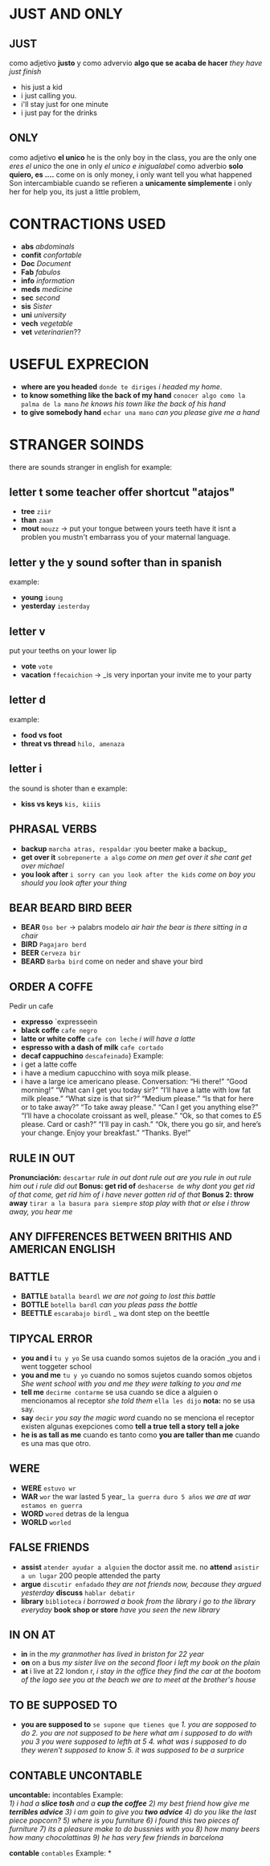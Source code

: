 # JUST AND ONLY
## JUST
como adjetivo **justo** y como advervio **algo que se acaba de hacer** _they have just finish_ 
* his just a kid
* i just calling you.
* i'll stay just for one minute
* i just pay for the drinks
## ONLY
como adjetivo **el unico** he is the only boy in the class, you are the only one _eres el unico_ the one in only _el unico e inigualabel_
como adverbio **solo quiero, es ....** come on is only money, i only want tell you what happened
Son intercambiable cuando se refieren a **unicamente simplemente**  i only her for help you, its just a little problem, 

# CONTRACTIONS USED
* **abs** _abdominals_
* **confit** _confortable_
* **Doc** _Document_ 
* **Fab** _fabulos_
* **info** _information_
* **meds** _medicine_
* **sec** _second_
* **sis** _Sister_
* **uni** _university_
* **vech** _vegetable_
* **vet** _veterinarien_??

# USEFUL EXPRECION
* **where are you headed** `donde te diriges` _i headed my home_.
* **to know something like the back of my hand** `conocer algo como la palma de la mano` _he knows his town like the back of his hand_
* **to give somebody hand** `echar una mano` _can you please give me a hand_

# STRANGER SOINDS
there are sounds stranger in english for example:
## letter t some teacher offer shortcut "atajos" 
* **tree** `ziir`
* **than** `zaam`
* **mout** `mouzz` -> put your tongue between yours teeth
have it isnt a problen you mustn't embarrass you of your maternal language.
## letter y the y sound softer than in spanish
example:
* **young** `ioung`
* **yesterday** `iesterday`
## letter v 
put your teeths on your lower lip
* **vote** `vote`
* **vacation** `ffecaichion` -> _is very inportan your invite me to your party
## letter d 
example:
* **food vs foot** 
* **threat vs thread** `hilo, amenaza`
## letter i
the sound is shoter than e
example:
* **kiss vs keys** `kis, kiiis`

## PHRASAL VERBS
* **backup** `marcha atras, respaldar` :you beeter make a backup_
* **get over it** `sobreponerte a algo` _come on men get over it  she cant get over michael_
* **you look after** `i sorry can you look after the kids` _come on boy you should you look after your thing_  

## BEAR BEARD BIRD BEER
* **BEAR** `Oso ber` -> palabrs modelo _air_ _hair_ _the bear is there sitting in a chair_
* **BIRD** `Pagajaro berd`
* **BEER** `Cerveza bir` 
* **BEARD** `Barba bird` come on neder and shave your bird 

## ORDER A COFFE
Pedir un cafe
* **expresso** `expresseein
* **black coffe** `cafe negro`
* **latte or white coffe** `cafe con leche` _i will have a latte_
* **espresso with a dash of milk** `cafe cortado`
* **decaf cappuchino** `descafeinado`}
Example:
* i get a latte coffe
* i have a medium capucchino with soya milk  please.
* i have a large ice americano please.
Conversation:
    “Hi there!” “Good morning!” “What can I get you today sir?” “I’ll have a latte with low fat milk please.” “What size is that sir?” “Medium please.” “Is that for here or to take away?” “To take away please.” “Can I get you anything else?” “I’ll have a chocolate croissant as well, please.” “Ok, so that comes to £5 please. Card or cash?” “I’ll pay in cash.” “Ok, there you go sir, and here’s your change. Enjoy your breakfast.” “Thanks. Bye!”

## RULE IN OUT
**Pronunciación:** `descartar` _rule in out_ _dont rule out_ _are you rule in out_ _rule him out_ _i rule did out_
**Bonus: get rid of** `deshacerse de` _why dont you get rid of that_ _come, get rid him of_ _i have never gotten rid of that_
**Bonus 2: throw away** `tirar a la basura para siempre` _stop play with that or else i throw away, you hear me_ 

## ANY DIFFERENCES BETWEEN BRITHIS AND AMERICAN ENGLISH
## BATTLE
* **BATTLE** `batalla beardl` _we are not going to lost this battle_
* **BOTTLE** `botella bardl` _can you pleas pass the bottle_
* **BEETTLE** `escarabajo birdl` _ wa dont step on the beettle

## TIPYCAL ERROR
* **you and i** `tu y yo` Se usa cuando somos sujetos de la oración _you and i went toggeter school
* **you and me** `tu y yo` cuando no somos sujetos cuando somos objetos _She went school with you and me_ _they were talking to you and me_ 
* **tell me** `decirme contarme` se usa cuando se dice a alguien o mencionamos al receptor _she told them_ `ella les dijo` **nota:** no se usa say.
* **say** `decir` _you say the magic word_ cuando no se menciona el receptor existen algunas exepciones como **tell a true** **tell a story** **tell a joke**
* **he is as tall as me** cuando es tanto como **you are taller than me** cuando es una mas que otro.

## WERE
* **WERE** `estuvo wr`
* **WAR** `wor` the war lasted 5 year_ `la guerra duro 5 años` _we are at war_ `estamos en guerra`
* **WORD** `wored` detras de la lengua 
* **WORLD** `worled`

## FALSE FRIENDS
* **assist** `atender ayudar a alguien` the doctor assit me. no **attend** `asistir a un lugar` 200 people attended the party
* **argue** `discutir enfadado` _they are not friends now, because they argued yesterday_ **discuss** `hablar debatir`
* **library** `biblioteca` _i borrowed a book from the library_ _i go to the library everyday_ **book shop or store** _have you seen the new library_ 

## IN ON AT
* **in**  in the _my granmother has lived in briston for 22 year_ 
* **on** on a bus _my sister live on the second floor_ _i left my book on the plain_ 
* **at** i live at 22 london r, _i stay in the office_ _they find the car at the bootom of the lago_ _see you at the beach_ _we are to meet at the brother's house_ 

## TO BE SUPPOSED TO
* **you are supposed to** `se supone que tienes que` _1. you are sopposed to do_ _2. you are not supposed to be here_ _what am i supposed to do with you_ _3 you were supposed to lefth at 5_ _4. what was i supposed to do_  _they weren't supposed to know_ _5. it was supposed to be a surprice_

## CONTABLE UNCONTABLE
**uncontable:** incontables
Example:  
_1) i had a **slice tosh** and a **cup the coffee**_ _2) my best friend how give me **terribles advice**_ _3) i am goin to give you **two advice**_ _4) do you like  the last piece popcorn?_ _5) where is you furniture_ _6) i found this two pieces of furniture_ _7) its a pleasure make to do bussnies with you_ _8) how many beers_ _how many chocolattinas_ _9) he has very few friends in barcelona_  

**contable** `contables`
Example:
* 

